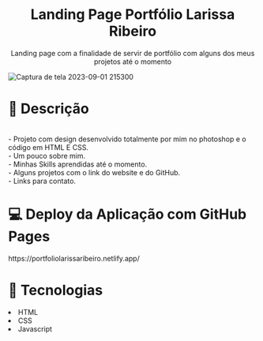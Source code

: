 <h1 align='center'>Landing Page Portfólio Larissa Ribeiro</h1>

<p align="center">Landing page com a finalidade de servir de portfólio com alguns dos meus projetos até o momento</p>

![Captura de tela 2023-09-01 215300](https://github.com/llarissaribeiro/Portfolio/assets/118293780/6b49addc-1621-4588-ab28-ad4901165ce5)


<h1>🧮 Descrição</h1>
<br> - Projeto com design desenvolvido totalmente por mim no photoshop e o código em HTML E CSS.
<br> - Um pouco sobre mim.
<br> - Minhas Skills aprendidas até o momento.
<br> - Alguns projetos com o link do website e do GitHub.
<br> - Links para contato.

<h1>💻 Deploy da Aplicação com GitHub Pages</h1>
https://portfoliolarissaribeiro.netlify.app/

<h1>🚀 Tecnologias</h1>
<li>HTML</li>
<li>CSS</li>
<li>Javascript</li>
